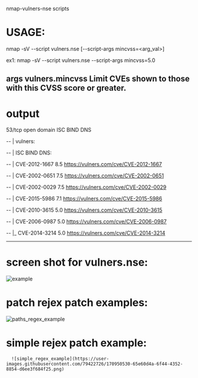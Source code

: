 nmap-vulners-nse scripts

# USAGE:

 nmap -sV --script vulners.nse [--script-args mincvss=<arg_val>] <target>
  
  ex1:
           nmap -sV --script vulners.nse --script-args mincvss=5.0 <target>
  
args vulners.mincvss Limit CVEs shown to those with this CVSS score or greater.
----------------------
# output

53/tcp   open     domain             ISC BIND DNS
 
 
-- | vulners:
 
 
-- |   ISC BIND DNS:
 
 
-- |     CVE-2012-1667    8.5    https://vulners.com/cve/CVE-2012-1667
 
 
-- |     CVE-2002-0651    7.5    https://vulners.com/cve/CVE-2002-0651
 
 
-- |     CVE-2002-0029    7.5    https://vulners.com/cve/CVE-2002-0029
 
 
-- |     CVE-2015-5986    7.1    https://vulners.com/cve/CVE-2015-5986
 
 
-- |     CVE-2010-3615    5.0    https://vulners.com/cve/CVE-2010-3615
 

 
-- |     CVE-2006-0987    5.0    https://vulners.com/cve/CVE-2006-0987
 
 
-- |_    CVE-2014-3214    5.0    https://vulners.com/cve/CVE-2014-3214
 
  
--------------------
# screen shot for vulners.nse:
![example](https://user-images.githubusercontent.com/79422726/170949276-1a3d7f8c-33aa-46f2-a2fc-7fd10c3c6e64.png)

  
  
# patch rejex patch examples:
![paths_regex_example](https://user-images.githubusercontent.com/79422726/170950117-69dbf6b9-a4c8-46f7-888a-babf6c982162.png)

  
  # simple rejex patch example:
      ![simple_regex_example](https://user-images.githubusercontent.com/79422726/170950530-65e60d4a-6f44-4352-8854-d6ee3f684f25.png)
